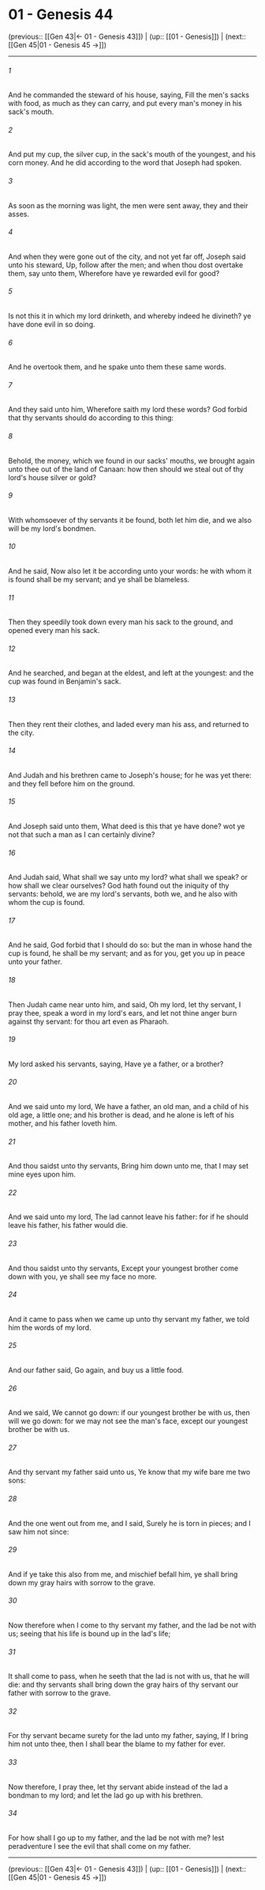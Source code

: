 # 01 - Genesis 44

(previous:: [[Gen 43|← 01 - Genesis 43]]) | (up:: [[01 - Genesis]]) | (next:: [[Gen 45|01 - Genesis 45 →]])

***


###### 1 
And he commanded the steward of his house, saying, Fill the men's sacks with food, as much as they can carry, and put every man's money in his sack's mouth. 

###### 2 
And put my cup, the silver cup, in the sack's mouth of the youngest, and his corn money. And he did according to the word that Joseph had spoken. 

###### 3 
As soon as the morning was light, the men were sent away, they and their asses. 

###### 4 
And when they were gone out of the city, and not yet far off, Joseph said unto his steward, Up, follow after the men; and when thou dost overtake them, say unto them, Wherefore have ye rewarded evil for good? 

###### 5 
Is not this it in which my lord drinketh, and whereby indeed he divineth? ye have done evil in so doing. 

###### 6 
And he overtook them, and he spake unto them these same words. 

###### 7 
And they said unto him, Wherefore saith my lord these words? God forbid that thy servants should do according to this thing: 

###### 8 
Behold, the money, which we found in our sacks' mouths, we brought again unto thee out of the land of Canaan: how then should we steal out of thy lord's house silver or gold? 

###### 9 
With whomsoever of thy servants it be found, both let him die, and we also will be my lord's bondmen. 

###### 10 
And he said, Now also let it be according unto your words: he with whom it is found shall be my servant; and ye shall be blameless. 

###### 11 
Then they speedily took down every man his sack to the ground, and opened every man his sack. 

###### 12 
And he searched, and began at the eldest, and left at the youngest: and the cup was found in Benjamin's sack. 

###### 13 
Then they rent their clothes, and laded every man his ass, and returned to the city. 

###### 14 
And Judah and his brethren came to Joseph's house; for he was yet there: and they fell before him on the ground. 

###### 15 
And Joseph said unto them, What deed is this that ye have done? wot ye not that such a man as I can certainly divine? 

###### 16 
And Judah said, What shall we say unto my lord? what shall we speak? or how shall we clear ourselves? God hath found out the iniquity of thy servants: behold, we are my lord's servants, both we, and he also with whom the cup is found. 

###### 17 
And he said, God forbid that I should do so: but the man in whose hand the cup is found, he shall be my servant; and as for you, get you up in peace unto your father. 

###### 18 
Then Judah came near unto him, and said, Oh my lord, let thy servant, I pray thee, speak a word in my lord's ears, and let not thine anger burn against thy servant: for thou art even as Pharaoh. 

###### 19 
My lord asked his servants, saying, Have ye a father, or a brother? 

###### 20 
And we said unto my lord, We have a father, an old man, and a child of his old age, a little one; and his brother is dead, and he alone is left of his mother, and his father loveth him. 

###### 21 
And thou saidst unto thy servants, Bring him down unto me, that I may set mine eyes upon him. 

###### 22 
And we said unto my lord, The lad cannot leave his father: for if he should leave his father, his father would die. 

###### 23 
And thou saidst unto thy servants, Except your youngest brother come down with you, ye shall see my face no more. 

###### 24 
And it came to pass when we came up unto thy servant my father, we told him the words of my lord. 

###### 25 
And our father said, Go again, and buy us a little food. 

###### 26 
And we said, We cannot go down: if our youngest brother be with us, then will we go down: for we may not see the man's face, except our youngest brother be with us. 

###### 27 
And thy servant my father said unto us, Ye know that my wife bare me two sons: 

###### 28 
And the one went out from me, and I said, Surely he is torn in pieces; and I saw him not since: 

###### 29 
And if ye take this also from me, and mischief befall him, ye shall bring down my gray hairs with sorrow to the grave. 

###### 30 
Now therefore when I come to thy servant my father, and the lad be not with us; seeing that his life is bound up in the lad's life; 

###### 31 
It shall come to pass, when he seeth that the lad is not with us, that he will die: and thy servants shall bring down the gray hairs of thy servant our father with sorrow to the grave. 

###### 32 
For thy servant became surety for the lad unto my father, saying, If I bring him not unto thee, then I shall bear the blame to my father for ever. 

###### 33 
Now therefore, I pray thee, let thy servant abide instead of the lad a bondman to my lord; and let the lad go up with his brethren. 

###### 34 
For how shall I go up to my father, and the lad be not with me? lest peradventure I see the evil that shall come on my father.

***

(previous:: [[Gen 43|← 01 - Genesis 43]]) | (up:: [[01 - Genesis]]) | (next:: [[Gen 45|01 - Genesis 45 →]])

